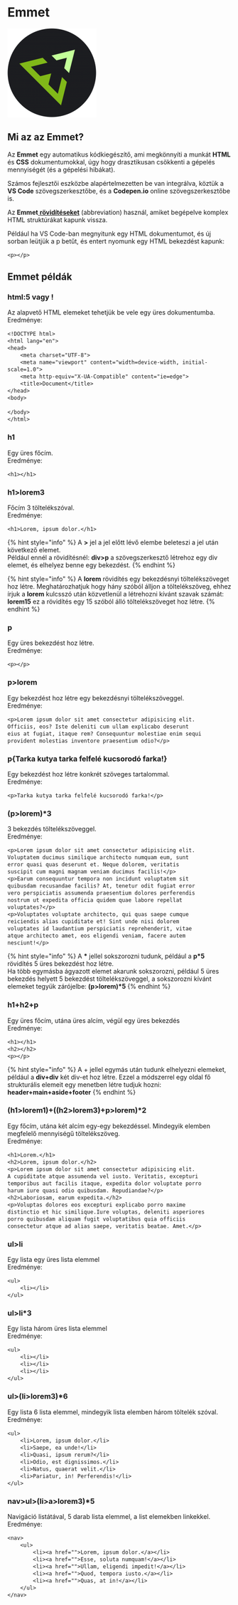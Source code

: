 # Emmet

![](../.gitbook/assets/emmetlogo.png)

## Mi az az Emmet?

Az **Emmet** egy automatikus kódkiegészítő, ami megkönnyíti a munkát **HTML** és **CSS** dokumentumokkal, úgy hogy drasztikusan csökkenti a gépelés mennyiségét \(és a gépelési hibákat\). 

Számos fejlesztői eszközbe alapértelmezetten be van integrálva, köztük a **VS Code** szövegszerkesztőbe, és a **Codepen.io** online szövegszerkesztőbe is.

Az **Emmet**[ **rövidítéseket**](https://docs.emmet.io/abbreviations/syntax/) \(abbreviation\) használ, amiket begépelve komplex HTML struktúrákat kapunk vissza.

Például ha VS Code-ban megnyitunk egy HTML dokumentumot, és új sorban leütjük a p betűt, és entert nyomunk egy HTML bekezdést kapunk:

```markup
<p></p>
```

## Emmet példák

### html:5 vagy !

Az alapvető HTML elemeket tehetjük be vele egy üres dokumentumba.  
Eredménye: 

```markup
<!DOCTYPE html>
<html lang="en">
<head>
    <meta charset="UTF-8">
    <meta name="viewport" content="width=device-width, initial-scale=1.0">
    <meta http-equiv="X-UA-Compatible" content="ie=edge">
    <title>Document</title>
</head>
<body>

</body>
</html>
```

### h1

Egy üres főcím.  
Eredménye:

```markup
<h1></h1>
```

### h1&gt;lorem3

Főcím 3 töltelékszóval.  
Eredménye:

```markup
<h1>Lorem, ipsum dolor.</h1>
```

{% hint style="info" %}
A **&gt;** jel a jel előtt lévő elembe beleteszi a jel után következő elemet.  
Például ennél a rövidítésnél: **div&gt;p** a szövegszerkesztő létrehoz egy div elemet, és elhelyez benne egy bekezdést.
{% endhint %}

{% hint style="info" %}
A **lorem** rövidítés egy bekezdésnyi töltelékszöveget hoz létre. Meghatározhatjuk hogy hány szóból álljon a töltelékszöveg, ehhez írjuk a **lorem** kulcsszó után közvetlenül a létrehozni kívánt szavak számát: **lorem15** ez a rövidítés egy 15 szóból álló töltelékszöveget hoz létre.
{% endhint %}

### p

Egy üres bekezdést hoz létre.  
Eredménye:

```markup
<p></p>
```

### p&gt;lorem

Egy bekezdést hoz létre egy bekezdésnyi töltelékszöveggel.  
Eredménye:

```markup
<p>Lorem ipsum dolor sit amet consectetur adipisicing elit. 
Officiis, eos? Iste deleniti cum ullam explicabo deserunt 
eius at fugiat, itaque rem? Consequuntur molestiae enim sequi
provident molestias inventore praesentium odio?</p>
```

### p{Tarka kutya tarka felfelé kucsorodó farka!}

Egy bekezdést hoz létre konkrét szöveges tartalommal.  
Eredménye:

```markup
<p>Tarka kutya tarka felfelé kucsorodó farka!</p>
```

### \(p&gt;lorem\)\*3

3 bekezdés töltelékszöveggel.  
Eredménye:

```markup
<p>Lorem ipsum dolor sit amet consectetur adipisicing elit. 
Voluptatem ducimus similique architecto numquam eum, sunt 
error quasi quas deserunt et. Neque dolorem, veritatis 
suscipit cum magni magnam veniam ducimus facilis!</p>
<p>Earum consequuntur tempora non incidunt voluptatem sit 
quibusdam recusandae facilis? At, tenetur odit fugiat error
vero perspiciatis assumenda praesentium dolores perferendis
nostrum ut expedita officia quidem quae labore repellat
voluptates?</p>
<p>Voluptates voluptate architecto, qui quas saepe cumque 
reiciendis alias cupiditate et! Sint unde nisi dolorem 
voluptates id laudantium perspiciatis reprehenderit, vitae 
atque architecto amet, eos eligendi veniam, facere autem 
nesciunt!</p>
```

{% hint style="info" %}
A **\*** jellel sokszorozni tudunk, például a **p\*5** rövidítés 5 üres bekezdést hoz létre.  
Ha több egymásba ágyazott elemet akarunk sokszorozni, például 5 üres bekezdés helyett 5 bekezdést töltelékszöveggel, a sokszorozni kívánt elemeket tegyük zárójelbe: **\(p&gt;lorem\)\*5**
{% endhint %}

### h1+h2+p

Egy üres főcím, utána üres alcím, végül egy üres bekezdés  
Eredménye:

```markup
<h1></h1>
<h2></h2>
<p></p>
```

{% hint style="info" %}
A + jellel egymás után tudunk elhelyezni elemeket, például a **div+div** két div-et hoz létre. Ezzel a módszerrel egy oldal fő strukturális elemeit egy menetben létre tudjuk hozni: **header+main+aside+footer**
{% endhint %}

### \(h1&gt;lorem1\)+\(\(h2&gt;lorem3\)+p&gt;lorem\)\*2

Egy főcím, utána két alcím egy-egy bekezdéssel. Mindegyik elemben megfelelő mennyiségű töltelékszöveg.  
Eredménye:

```markup
<h1>Lorem.</h1>
<h2>Lorem, ipsum dolor.</h2>
<p>Lorem ipsum dolor sit amet consectetur adipisicing elit. 
A cupiditate atque assumenda vel iusto. Veritatis, excepturi 
temporibus aut facilis itaque, expedita dolor voluptate porro 
harum iure quasi odio quibusdam. Repudiandae?</p>
<h2>Laboriosam, earum expedita.</h2>
<p>Voluptas dolores eos excepturi explicabo porro maxime 
distinctio et hic similique.Iure voluptas, deleniti asperiores
porro quibusdam aliquam fugit voluptatibus quia officiis
consectetur atque ad alias saepe, veritatis beatae. Amet.</p>
```

### ul&gt;li

Egy lista egy üres lista elemmel  
Eredménye:

```markup
<ul>
    <li></li>
</ul>
```

### ul&gt;li\*3

Egy lista három üres lista elemmel  
Eredménye:

```markup
<ul>    
    <li></li>
    <li></li>
    <li></li>
</ul>
```

### ul&gt;\(li&gt;lorem3\)\*6

Egy lista 6 lista elemmel, mindegyik lista elemben három töltelék szóval.  
Eredménye:

```markup
<ul>
    <li>Lorem, ipsum dolor.</li>
    <li>Saepe, ea unde!</li>
    <li>Quasi, ipsum rerum?</li>
    <li>Odio, est dignissimos.</li>
    <li>Natus, quaerat velit.</li>
    <li>Pariatur, in! Perferendis!</li>
</ul>
```

### nav&gt;ul&gt;\(li&gt;a&gt;lorem3\)\*5

Navigáció listátával, 5 darab lista elemmel, a list elemekben linkekkel.  
Eredménye:

```markup
<nav>
    <ul>
        <li><a href="">Lorem, ipsum dolor.</a></li>
        <li><a href="">Esse, soluta numquam!</a></li>
        <li><a href="">Ullam, eligendi impedit!</a></li>
        <li><a href="">Quod, tempora iusto.</a></li>
        <li><a href="">Quas, at in!</a></li>
    </ul>
</nav>
```

